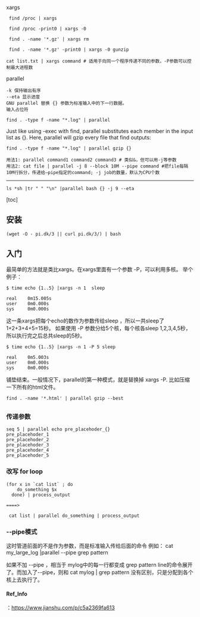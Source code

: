xargs
```
 find /proc | xargs

 find /proc -print0 | xargs -0

 find . -name '*.gz' | xargs rm
 
 find . -name '*.gz' -print0 | xargs -0 gunzip

cat list.txt | xargs command # 适用于向同一个程序传递不同的参数，-P参数可以控制最大进程数

```

parallel
```
-k 保持输出有序
--eta 显示进度
GNU parallel 替换 {} 参数为标准输入中的下一行数据。
输入占位符

```


```
find . -type f -name "*.log" | parallel
```
Just like using -exec with find, parallel substitutes each member in the input list as {}. Here, parallel will gzip every file that find outputs:
```
find . -type f -name "*.log" | parallel gzip {}
```

```
用法1: parallel command1 command2 command3 # 类似&，但可以用-j等参数
用法2: cat file | parallel -j 8 --block 10M --pipe command #把file每隔10M行拆分，传递给—pipe指定的command; -j job的数量，默认为CPU个数
```


---
```
ls *sh |tr " " "\n" |parallel bash {} -j 9 --eta
```



[toc]
## 安装
```
(wget -O - pi.dk/3 || curl pi.dk/3/) | bash
```

## 入门
最简单的方法就是类比xargs。在xargs里面有一个参数 -P，可以利用多核。
举个例子：
```
$ time echo {1..5} |xargs -n 1  sleep

real    0m15.005s
user    0m0.000s
sys     0m0.000s
```
这一条xargs把每个echo的数作为参数传给sleep ，所以一共sleep了 1+2+3+4+5=15秒。
如果使用 -P 参数分给5个核，每个核各sleep 1,2,3,4,5秒，所以执行完之后总共sleep的5秒。
```
$ time echo {1..5} |xargs -n 1 -P 5 sleep

real    0m5.003s
user    0m0.000s
sys     0m0.000s
```
铺垫结束。一般情况下，parallel的第一种模式，就是替换掉 xargs -P.
比如压缩一下所有的html文件。
```
find . -name '*.html' | parallel gzip --best
```

## 
### 传递参数
```
seq 5 | parallel echo pre_placehoder_{}
pre_placehoder_1
pre_placehoder_2
pre_placehoder_3
pre_placehoder_4
pre_placehoder_5
```

### 改写 for loop
```
(for x in `cat list` ; do
    do_something $x
  done) | process_output
  
====>  

 cat list | parallel do_something | process_output

```

### --pipe模式
这时管道前面的不是作为参数，而是标准输入传给后面的命令
例如：
 cat my_large_log   |parallel --pipe grep pattern 

如果不加 --pipe ，相当于 mylog中的每一行都变成 grep pattern line的命令展开了。而加入了--pipe，则和 cat mylog | grep pattern  没有区别，只是分配到各个核上去执行了。

#### Ref_Info
：https://www.jianshu.com/p/c5a2369fa613
